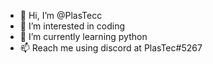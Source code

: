 - 👋 Hi, I’m @PlasTecc
- 👀 I’m interested in coding
- 🌱 I’m currently learning python
- 📫 Reach me using discord at PlasTec#5267
